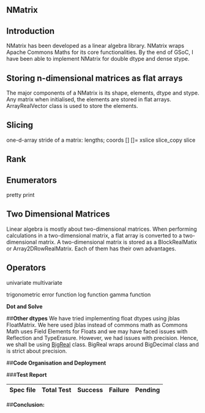 **NMatrix**
-
## **Introduction**
NMatrix has been developed as a linear algebra library. NMatrix wraps Apache Commons Maths for its core functionalities. By the end of GSoC, I have been able to implement NMatrix for double dtype and dense stype.



## **Storing n-dimensional matrices as flat arrays**

The major components of a NMatrix is its shape, elements, dtype and stype. Any matrix when initialised, the elements are stored in flat arrays. ArrayRealVector class is used to store the elements.

## **Slicing**
one-d-array
stride of a matrix: lengths; coords
[]
[]=
xslice
slice_copy
slice

## **Rank**


## **Enumerators**
pretty print

## **Two Dimensional Matrices**

Linear algebra is mostly about two-dimensional matrices. When performing calculations in a two-dimensional matrix, a flat array is converted to a two-dimensional matrix. A two-dimensional matrix is stored as a BlockRealMatix or Array2DRowRealMatrix. Each of them has their own advantages.


## **Operators**

univariate
multivariate

trigonometric
error function
log function
gamma function


**Dot and Solve**



##**Other dtypes**
We have tried implementing float dtypes using jblas FloatMatrix. We here used jblas instead of commons math as Commons Math uses Field Elements for Floats and we may have faced issues with Reflection and TypeErasure. However, we had issues with precision. Hence, we shall be using [BigReal](http://commons.apache.org/proper/commons-math/apidocs/org/apache/commons/math3/util/BigReal.html) class. BigReal wraps around BigDecimal class and is strict about precision.


##**Code Organisation and Deployment**


###**Test Report**

|Spec file|Total Test|Success|Failure|Pending|
|------------|:------------:|:-----------:|:-------------:|:-------------:|


##**Conclusion:**